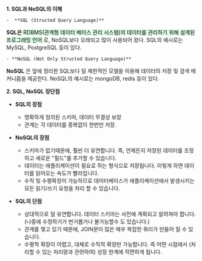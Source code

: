**1. SQL과 NoSQL의 이해**

    -  **SQL (Structed Query Language)**
   
   **SQL은**<mark style='background-color: #dcffe4'> RDBMS(관계형 데이터 베이스 관리 시스템)의 데이터를 관리하기 위해 설계된 프로그래밍 언어 </mark>로, NoSQL보다
    오래되고 많이 사용되어 왔다. SQL의 예시로는 MySQL, PostgreSQL 등이 있다.
    
    - **NoSQL (Not Only Structed Query Language)**
   
   **NoSQL** 은 앞에 정리한 SQL보다 덜 제한적인 모델을 이용해 데이터의 저장 및 검색 메커니즘을 제공한다. NoSQL의 예시로는 mongoDB, redis 등이 있다.

**2. SQL, NoSQL 장단점**
  - **SQL의 장점**
    - 명확하게 정의된 스키마, 데이터 무결성 보장
    - 관계는 각 데이터를 중복없이 한번만 저장.
  
  - **NoSQL의 장점**
    - 스키마가 없기때문에, 훨씬 더 유연합니다. 즉, 언제든지 저장된 데이터를 조정하고 새로운 "필드"를 추가할 수 있습니다.
    - 데이터는 애플리케이션이 필요로 하는 형식으로 저장됩니다. 이렇게 하면 데이터를 읽어오는 속도가 빨라집니다.
    - 수직 및 수평확장이 가능하므로 데이터베이스가 애플리케이션에서 발생시키는 모든 읽기/쓰기 요청을 처리 할 수 있습니다.

  - **SQL의 단점**
    - 상대적으로 덜 유연합니다. 데이터 스키마는 사전에 계획되고 알려져야 합니다. (나중에 수정하기가 번거롭거나 불가능할수 도 있습니다.)
    - 관계를 맺고 있기 때문에, JOIN문이 많은 매우 복잡한 쿼리가 만들어 질 수 있습니다.
    - 수평적 확장이 어렵고, 대체로 수직적 확장만 가능합니다. 즉 어떤 시점에서 (처리할 수 있는 처리량과 관련하여) 성장 한계에 직면하게 됩니다.
